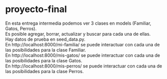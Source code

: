 # proyecto-final
En esta entrega intermedia podemos ver 3 clases en models (Familiar, Gatos, Perros).  
Es posible agregar, borrar, actualizar y buscar para cada una de ellas.  
Hay datos de prueba en seed_data.py.  
En http://localhost:8000/mi-familia/ se puede interactuar con cada una de las posibilidades para la clase Familiar.  
En http://localhost:8000/mis-gatos/ se puede interactuar con cada una de las posibilidades para la clase Gatos.  
En http://localhost:8000/mis-perros/ se puede interactuar con cada una de las posibilidades para la clase Perros. 
